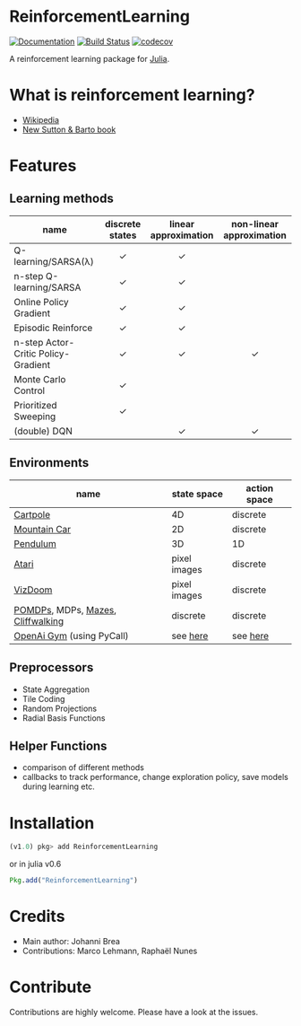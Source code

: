 # ReinforcementLearning

 [![Documentation](https://img.shields.io/badge/docs-latest-blue.svg)](https://JuliaReinforcementLearning.github.io/ReinforcementLearning.jl/latest)
[![Build Status](https://travis-ci.com/JuliaReinforcementLearning/ReinforcementLearning.jl.svg?branch=master)](https://travis-ci.com/JuliaReinforcementLearning/ReinforcementLearning.jl)
[![codecov](https://codecov.io/gh/JuliaReinforcementLearning/ReinforcementLearning.jl/branch/master/graph/badge.svg)](https://codecov.io/gh/JuliaReinforcementLearning/ReinforcementLearning.jl)

 A reinforcement learning package for [Julia](https://julialang.org/).


 # What is reinforcement learning?

 - [Wikipedia](https://en.wikipedia.org/wiki/Reinforcement_learning)
- [New Sutton & Barto book](http://incompleteideas.net/book/the-book-2nd.html)

 # Features

 ## Learning methods

 | name | discrete states | linear approximation | non-linear approximation |
|------|:---------------:|:--------------------:|:------------------------:|
|Q-learning/SARSA(λ) | ✓            |   ✓    |               | |
|n-step Q-learning/SARSA |✓            |   ✓                  |  |
|Online Policy Gradient |✓            |   ✓                  |  |
|Episodic Reinforce |✓            |   ✓                  |  |
|n-step Actor-Critic Policy-Gradient |✓            |   ✓                  |✓   |
|Monte Carlo Control |✓            |                  |  |
|Prioritized Sweeping|✓            |                    |  |
|(double) DQN |                                   |   ✓                  |✓   |


 ## Environments

 |name | state space | action space |
|-----|-------------|--------------|
|[Cartpole](https://github.com/JuliaReinforcementLearning/ReinforcementLearningEnvironmentClassicControl.jl)| 4D      | discrete     |
|[Mountain Car](https://github.com/JuliaReinforcementLearning/ReinforcementLearningEnvironmentClassicControl.jl)| 2D  | discrete     |
|[Pendulum](https://github.com/JuliaReinforcementLearning/ReinforcementLearningEnvironmentClassicControl.jl) | 3D     | 1D           |
|[Atari](https://github.com/JuliaReinforcementLearning/ReinforcementLearningEnvironmentAtari.jl) | pixel images | discrete|
|[VizDoom](https://github.com/JuliaReinforcementLearning/ReinforcementLearningEnvironmentVizDoom.jl) | pixel images | discrete|
|[POMDPs](https://github.com/JuliaReinforcementLearning/ReinforcementLearningEnvironmentDiscrete.jl), MDPs, [Mazes](https://github.com/JuliaReinforcementLearning/ReinforcementLearningEnvironmentDiscrete.jl), [Cliffwalking](https://github.com/JuliaReinforcementLearning/ReinforcementLearningEnvironmentDiscrete.jl) | discrete | discrete|
|[OpenAi Gym](https://github.com/JuliaReinforcementLearning/ReinforcementLearningEnvironmentGym.jl) (using PyCall) | see [here](https://github.com/openai/gym) | see [here](https://github.com/openai/gym) |

 ## Preprocessors

 - State Aggregation
- Tile Coding
- Random Projections
- Radial Basis Functions

 ## Helper Functions

 - comparison of different methods
- callbacks to track performance, change exploration policy, save models during
  learning etc.

 # Installation

 ```julia
(v1.0) pkg> add ReinforcementLearning
```
 or in julia v0.6

 ```julia
Pkg.add("ReinforcementLearning")
```

 # Credits

 - Main author: Johanni Brea
- Contributions: Marco Lehmann, Raphaël Nunes

 # Contribute

 Contributions are highly welcome. Please have a look at the issues.